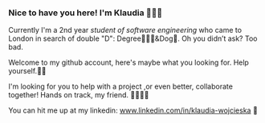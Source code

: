 ### Nice to have you here! I'm Klaudia 🧝🏻‍♀️

Currently I'm a 2nd year *student of software engineering* who came to London in search of double "D": Degree👩🏼‍🎓&Dog🐶. Oh you didn’t ask? Too bad.

Welcome to my github account, here's maybe what you looking for. Help yourself.🤌🏻

I'm looking for you to help with a project ,or even better, collaborate together! Hands on track, my friend. 👩🏼‍💻🤝

You can hit me up at my linkedin: www.linkedin.com/in/klaudia-wojcieska 📨



<!--
**claudmiine/claudmiine** is a ✨ _special_ ✨ repository because its `README.md` (this file) appears on your GitHub profile.

Here are some ideas to get you started:

- 🔭 I’m currently working on ...
- 🌱 I’m currently learning ...
- 👯 I’m looking to collaborate on ...
- 🤔 I’m looking for help with ...
- 💬 Ask me about ...
- 📫 How to reach me: ...
- 😄 Pronouns: ...
- ⚡ Fun fact: ...
-->

